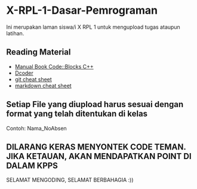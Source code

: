 # X-RPL-1-Dasar-Pemrograman
Ini merupakan laman siswa/i X RPL 1 untuk mengupload tugas ataupun latihan.

## Reading Material
* [Manual Book Code::Blocks C++](https://www.codeblocks.org/docs/manual_codeblocks_en.pdf)
* [Dcoder](https://www.indrasentosa.com/2021/03/pemrograman-c-menggunakan-dcoder.html)
* [git cheat sheet](https://education.github.com/git-cheat-sheet-education.pdf)
* [markdown cheat sheet](https://enterprise.github.com/downloads/en/markdown-cheatsheet.pdf)


## Setiap File yang diupload harus sesuai dengan format yang telah ditentukan di kelas
Contoh: Nama_NoAbsen

## DILARANG KERAS MENYONTEK CODE TEMAN. JIKA KETAUAN, AKAN MENDAPATKAN POINT DI DALAM KPPS

SELAMAT MENGODING, SELAMAT BERBAHAGIA :))

